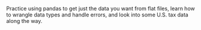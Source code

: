 Practice using pandas to get just the data you want from flat files, learn how to wrangle data types and handle errors, and look into some U.S. tax data along the way.